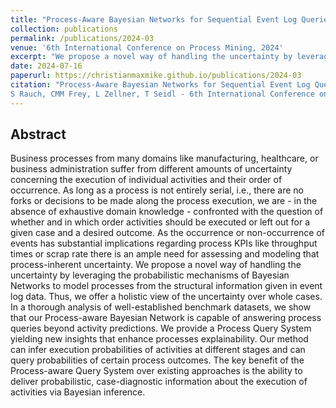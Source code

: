 ```yaml
---
title: "Process-Aware Bayesian Networks for Sequential Event Log Queries"
collection: publications
permalink: /publications/2024-03
venue: '6th International Conference on Process Mining, 2024'
excerpt: "We propose a novel way of handling the uncertainty by leveraging the probabilistic mechanisms of Bayesian Networks to model processes from the structural information given in event log data."
date: 2024-07-16
paperurl: https://christianmaxmike.github.io/publications/2024-03
citation: "Process-Aware Bayesian Networks for Sequential Event Log Queries
S Rauch, CMM Frey, L Zellner, T Seidl - 6th International Conference on Process Mining, 2024<br/>"
---
```


## Abstract
Business processes from many domains like manufacturing, healthcare, or business administration suffer from
different amounts of uncertainty concerning the execution of individual activities and their order of occurrence. As long as a
process is not entirely serial, i.e., there are no forks or decisions to be made along the process execution, we are - in the absence of
exhaustive domain knowledge - confronted with the question of whether and in which order activities should be executed or left
out for a given case and a desired outcome. As the occurrence or non-occurrence of events has substantial implications regarding
process KPIs like throughput times or scrap rate there is an ample need for assessing and modeling that process-inherent
uncertainty. We propose a novel way of handling the uncertainty by leveraging the probabilistic mechanisms of Bayesian Networks
to model processes from the structural information given in event log data. Thus, we offer a holistic view of the uncertainty
over whole cases. In a thorough analysis of well-established benchmark datasets, we show that our Process-aware Bayesian
Network is capable of answering process queries beyond activity predictions. We provide a Process Query System yielding new
insights that enhance processes explainability. Our method can infer execution probabilities of activities at different stages and
can query probabilities of certain process outcomes. The key benefit of the Process-aware Query System over existing approaches
is the ability to deliver probabilistic, case-diagnostic information about the execution of activities via Bayesian inference.
